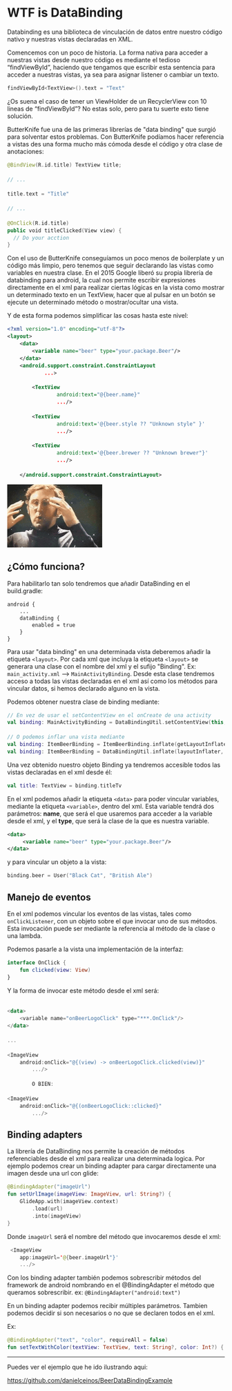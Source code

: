 # WTF is DataBinding

Databinding es una biblioteca de vinculación de datos entre nuestro código nativo y nuestras vistas declaradas en XML.

Comencemos con un poco de historia. La forma nativa para acceder a nuestras vistas desde nuestro código es mediante el tedioso “findViewById”, haciendo que tengamos que escribir esta sentencia para acceder a nuestras vistas, ya sea para asignar listener o cambiar un texto.

```kotlin
findViewById<TextView>().text = "Text"
```

¿Os suena el caso de tener un ViewHolder de un RecyclerView con 10 lineas de “findViewById”? No estas solo, pero para tu suerte esto tiene solución.

ButterKnife fue una de las primeras librerías de "data binding" que surgió para solventar estos problemas. Con ButterKnife podíamos hacer referencia a vistas des una forma mucho más cómoda desde el código y otra clase de anotaciones:

```kotlin
@BindView(R.id.title) TextView title;

// ...

title.text = "Title"

// ...

@OnClick(R.id.title)
public void titleClicked(View view) {
  // Do your acction
}

```

Con el uso de ButterKnife conseguíamos un poco menos de boilerplate y un código más limpio,
pero tenemos que seguir declarando las vistas como variables en nuestra clase.
En el 2015 Google liberó su propia librería de databinding para android, la cual nos permite escribir expresiones directamente en el xml para realizar ciertas lógicas en la vista como mostrar un determinado texto en un TextView, hacer que al pulsar en un botón se ejecute un determinado método o mostrar/ocultar una vista.

Y de esta forma podemos simplificar las cosas hasta este nivel:

```xml
<?xml version="1.0" encoding="utf-8"?>
<layout>
    <data>
        <variable name="beer" type="your.package.Beer"/>
    </data>
    <android.support.constraint.ConstraintLayout
            ...>

        <TextView
                android:text="@{beer.name}"
                .../>

        <TextView
                android:text='@{beer.style ?? "Unknown style" }'
                .../>

        <TextView
                android:text='@{beer.brewer ?? "Unknown brewer"}'
                .../>

    </android.support.constraint.ConstraintLayout>

```

![](blow_mind.gif)

## ¿Cómo funciona?

Para habilitarlo tan solo tendremos que añadir DataBinding en el build.gradle:

```
android {
    ...
    dataBinding {
        enabled = true
    }
}
```

Para usar "data binding" en una determinada vista deberemos añadir la etiqueta `<layout>`. Por cada xml que incluya la etiqueta `<layout>` se generara una clase con el nombre del xml y el sufijo "Binding". Ex: `main_activity.xml` --> `MainActivityBinding`.
Desde esta clase tendremos acceso a todas las vistas declaradas en el xml así como los métodos para vincular datos, si hemos declarado alguno en la vista.

Podemos obtener nuestra clase de binding mediante:

```kotlin
// En vez de usar el setContentView en el onCreate de una activity
val binding: MainActivityBinding = DataBindingUtil.setContentView(this, R.layout.main_activity);

// O podemos inflar una vista mediante
val binding: ItemBeerBinding = ItemBeerBinding.inflate(getLayoutInflater());
val binding: ItemBeerBinding = DataBindingUtil.inflate(layoutInflater, R.layout.detail_fragment, viewGroup, false);

```

Una vez obtenido nuestro objeto Binding ya tendremos accesible todos las vistas declaradas en el xml desde él:

```kotlin
val title: TextView = binding.titleTv
```

En el xml podemos añadir la etiqueta `<data>` para poder vincular variables, mediante la etiqueta `<variable>`, dentro del xml. Esta variable tendrá dos parámetros: 
__name__, que será el que usaremos para acceder a la variable desde el xml, y el __type__, que será la clase de la que es nuestra variable.

```xml
<data>
	 <variable name="beer" type="your.package.Beer"/>
</data>
```
y para vincular un objeto a la vista:

```kotlin
binding.beer = User("Black Cat", "British Ale")
```

## Manejo de eventos

En el xml podemos vincular los eventos de las vistas, tales como `onClickListener`,  con un objeto sobre el que invocar uno de sus métodos. Esta invocación puede ser mediante la referencia al método de la clase o una lambda.

Podemos pasarle a la vista una implementación de la interfaz:

```kotlin
interface OnClick {
    fun clicked(view: View)
}
```
Y la forma de invocar este método desde el xml será:

```kotlin

<data>
	<variable name="onBeerLogoClick" type="***.OnClick"/>
</data>

...

<ImageView
	android:onClick="@{(view) -> onBeerLogoClick.clicked(view)}"
		.../>
		
		O BIEN:
		
<ImageView
	android:onClick="@{(onBeerLogoClick::clicked}"
		.../>

```

## Binding adapters

La librería de DataBinding nos permite la creación de métodos referenciables desde el xml para realizar una determinada logica.
Por ejemplo podemos crear un binding adapter para cargar directamente una imagen desde una url con glide:

```kotlin
@BindingAdapter("imageUrl")
fun setUrlImage(imageView: ImageView, url: String?) {
    GlideApp.with(imageView.context)
        .load(url)
        .into(imageView)
}
```
Donde `imageUrl` será el nombre del método que invocaremos desde el xml:

```kotlin
 <ImageView
    app:imageUrl='@{beer.imageUrl"}'
    .../>
```
Con los binding adapter también podemos sobrescribir métodos del framework de android nombrando en el @BindingAdapter el método que queramos sobrescribir.
ex: `@BindingAdapter("android:text")`

En un binding adapter podemos recibir múltiples parámetros. Tambien podemos decidir si son necesarios o no que se declaren todos en el xml.

Ex:

```kotlin
@BindingAdapter("text", "color", requireAll = false)
fun setTextWithColor(textView: TextView, text: String?, color: Int?) { ... }
```
___

Puedes ver el ejemplo que he ido ilustrando aqui:

https://github.com/danielceinos/BeerDataBindingExample



